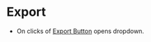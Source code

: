 # Export

- On clicks of [Export Button](https://drive.google.com/file/d/1qspIbLBQ2EWBeJ17tPhvx4vdr5AdCP_r/view) opens dropdown.
